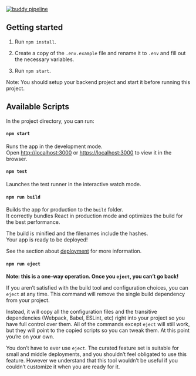 [![buddy pipeline](https://app.buddy.works/chas-academy/u10-meditation-frontend/pipelines/pipeline/186043/badge.svg?token=bd6d95c0722525d87413fe6f13408373af7df69b0b3e559a6713e80c9a29b1a8 "buddy pipeline")](https://app.buddy.works/chas-academy/u10-meditation-frontend/pipelines/pipeline/186043)

## Getting started

1. Run `npm install`.

2. Create a copy of the `.env.example` file and rename it to `.env` and fill out the necessary variables.

3. Run `npm start`.

Note: You should setup your backend project and start it before running this project.

## Available Scripts

In the project directory, you can run:

#### `npm start`

Runs the app in the development mode.<br>
Open [http://localhost:3000](http://localhost:3000) or [https://localhost:3000](http://localhost:3000) to view it in the browser.


#### `npm test`

Launches the test runner in the interactive watch mode.<br>

#### `npm run build`

Builds the app for production to the `build` folder.<br>
It correctly bundles React in production mode and optimizes the build for the best performance.

The build is minified and the filenames include the hashes.<br>
Your app is ready to be deployed!

See the section about [deployment](https://facebook.github.io/create-react-app/docs/deployment) for more information.

#### `npm run eject`

**Note: this is a one-way operation. Once you `eject`, you can’t go back!**

If you aren’t satisfied with the build tool and configuration choices, you can `eject` at any time. This command will remove the single build dependency from your project.

Instead, it will copy all the configuration files and the transitive dependencies (Webpack, Babel, ESLint, etc) right into your project so you have full control over them. All of the commands except `eject` will still work, but they will point to the copied scripts so you can tweak them. At this point you’re on your own.

You don’t have to ever use `eject`. The curated feature set is suitable for small and middle deployments, and you shouldn’t feel obligated to use this feature. However we understand that this tool wouldn’t be useful if you couldn’t customize it when you are ready for it.

